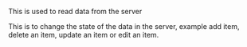 <!-- Queries -->

This is used to read data from the server

<!-- Mutation -->

This is to change the state of the data in the server, example add item, delete an item, update an item or edit an item.
